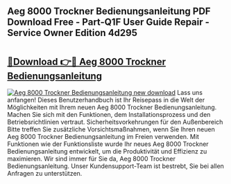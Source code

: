 ## Aeg 8000 Trockner Bedienungsanleitung PDF Download Free - Part-Q1F User Guide Repair - Service Owner Edition 4d295

# <h2><a href="http://df34c8t.blite.top/?on=Aeg+8000+Trockner+Bedienungsanleitung">🔗Download 👉🔴 Aeg 8000 Trockner Bedienungsanleitung</a></h2>

[![Aeg 8000 Trockner Bedienungsanleitung new download](https://i.imgur.com/lujVjoI.png)](http://df34c8t.blite.top/?on=Aeg+8000+Trockner+Bedienungsanleitung)
Lass uns anfangen! Dieses Benutzerhandbuch ist Ihr Reisepass in die Welt der Möglichkeiten mit Ihrem neuen Aeg 8000 Trockner Bedienungsanleitung. Machen Sie sich mit den Funktionen, dem Installationsprozess und den Betriebsrichtlinien vertraut. Sicherheitsvorkehrungen für den Außenbereich Bitte treffen Sie zusätzliche Vorsichtsmaßnahmen, wenn Sie Ihren neuen Aeg 8000 Trockner Bedienungsanleitung im Freien verwenden. Mit Funktionen wie der Funktionsliste wurde Ihr neues Aeg 8000 Trockner Bedienungsanleitung entwickelt, um die Produktivität und Effizienz zu maximieren. Wir sind immer für Sie da, Aeg 8000 Trockner Bedienungsanleitung. Unser Kundensupport-Team ist bestrebt, Sie bei allen Anfragen zu unterstützen.
